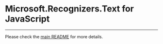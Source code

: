 # Microsoft.Recognizers.Text for JavaScript


---
Please check the [main README](https://github.com/Microsoft/Recognizers-Text/tree/master/JavaScript/packages/recognizers-text-suite) for more details.
